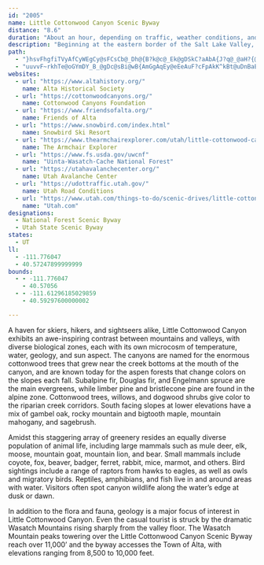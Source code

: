 ```yaml
---
id: "2005"
name: Little Cottonwood Canyon Scenic Byway
distance: "8.6"
duration: "About an hour, depending on traffic, weather conditions, and ammount of time spent at the different points of interest. "
description: "Beginning at the eastern border of the Salt Lake Valley, Little Cottonwood Canyon exposes the glory of the Wasatch Mountains, a recreational and scenic getaway draped in the Wasatch-Cache National Forest and crowned with views of peaks which rise to nearly 12,000 feet."
path:
  - "}hsvFhgfiTVyAfCyWEgCy@sFCsCb@_Dh@{B?k@c@_Ek@gDSkC?aAbA{J?q@_@aH?{@d@eGKoAcAkHEuAHeAjA_GJ{ATyDLgJb@{GOeBuAyFs@iEWqCf@sB~@gCxA_C^y@NgCCsCQqC}@iCeBqDIk@EgANmDZ{Bf@wBJaBu@gHIgIMmCBsBn@gFB_AGs@qBsGIm@Jc@fB}DJeBCgBKiBQoA{CyDKWCaAl@gKxAsMNcHn@sDHkDd@aC?sBDm@r@yCN{AEsBo@eGCy@BmAt@yF\\sEjAsHEuB_AgCi@sBE}@NaDC{HXsCx@wD?u@e@}CYiAc@y@o@k@mGyCoCeAWYKa@Cq@XgDDyC_AmFe@_BMmBu@_EIaAN{JKuHc@_E_B{Eg@eCEgDRyGOgD_@gDs@}DcAaCYsAAu@J_Bb@sCBwAk@aEQmDWmAo@sBeA_CyDqCgBcBuAeB_@wACgA|AaFn@aDP_BBqFE{BSsBe@_CiAmC_AyAmB{Ai@}@_AkCIiAH}CUoC]sBy@yCUyDsBoIUkBYgAg@_AaAsAoIcSkByC}AqAcK}KgBwBm@oAuAgJiCaKYmBBsDk@{UeDaQ"
  - "uuvvF~rkhTe@oGYmDY_B_@gDc@sBi@wB{AmGgAqEy@eEeAuF?cFpAkK^kBt@uDnBaEfD}DZ_@pDcChAc@T]lB{@b@{@Mi@}AKiAVIPY?eHtCiFPcEpEu@?[aAFiB`A{AJQnCwBtGiFtGmJvEyE`AsAvGgJvFkBpAEvAVZ\\t@z@b@lAvCbIpA?zA{@~AwBbCsGl@QLcCbAeBhAmAfCs@v@SpCEzAGjB?`A?pAWzA]BA"
websites:
  - url: "https://www.altahistory.org/"
    name: Alta Historical Society
  - url: "https://cottonwoodcanyons.org/"
    name: Cottonwood Canyons Foundation
  - url: "https://www.friendsofalta.org/"
    name: Friends of Alta
  - url: "https://www.snowbird.com/index.html"
    name: Snowbird Ski Resort
  - url: "https://www.thearmchairexplorer.com/utah/little-cottonwood-canyon-scenic-byway.php"
    name: The Armchair Explorer
  - url: "https://www.fs.usda.gov/uwcnf"
    name: "Uinta-Wasatch-Cache National Forest"
  - url: "https://utahavalanchecenter.org/"
    name: Utah Avalanche Center
  - url: "https://udottraffic.utah.gov/"
    name: Utah Road Conditions
  - url: "https://www.utah.com/things-to-do/scenic-drives/little-cottonwood-canyon-scenic-drive/"
    name: "Utah.com"
designations:
  - National Forest Scenic Byway
  - Utah State Scenic Byway
states:
  - UT
ll:
  - -111.776047
  - 40.57247899999999
bounds:
  - - -111.776047
    - 40.57056
  - - -111.61296185029859
    - 40.59297600000002

---
```


A haven for skiers, hikers, and sightseers alike, Little Cottonwood Canyon exhibits an awe-inspiring contrast between mountains and valleys, with diverse biological zones, each with its own microcosm of temperature, water,
geology, and sun aspect. The canyons are named for the enormous cottonwood trees that grew near the creek bottoms at the mouth of the canyon, and are known today for the aspen forests that change colors on the slopes each fall. Subalpine fir, Douglas fir, and Engelmann spruce are the main evergreens, while limber pine and bristlecone pine are found in the alpine zone. Cottonwood trees, willows, and dogwood shrubs give color to the riparian creek corridors. South facing slopes at lower elevations have a mix of gambel oak, rocky mountain and bigtooth maple, mountain mahogany, and sagebrush.

Amidst this staggering array of greenery resides an equally diverse population of animal life, including large mammals such as mule deer, elk, moose, mountain goat,
mountain lion, and bear. Small mammals include coyote, fox, beaver, badger, ferret, rabbit, mice, marmot, and others. Bird sightings include a range of raptors from hawks to eagles, as well as owls and migratory birds. Reptiles, amphibians, and fish live in and around areas with water. Visitors often spot canyon wildlife along the water’s edge at dusk or dawn.

In addition to the flora and fauna, geology is a major focus of interest in Little Cottonwood Canyon. Even the casual
tourist is struck by the dramatic Wasatch Mountains rising sharply from the valley floor. The Wasatch Mountain peaks
towering over the Little Cottonwood Canyon Scenic Byway reach over 11,000’ and the byway accesses the Town of
Alta, with elevations ranging from 8,500 to 10,000 feet.
